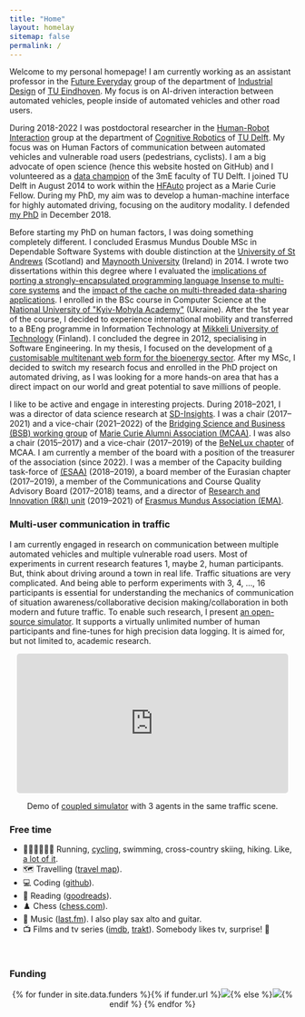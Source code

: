 ```yaml
---
title: "Home"
layout: homelay
sitemap: false
permalink: /
---
```


<style>
code {padding: 6px 8px; font-size: 90%;}
</style>

Welcome to my personal homepage! I am currently working as an assistant professor in the [Future Everyday](https://www.tue.nl/en/research/research-groups/future-everyday) group of the department of [Industrial Design](https://www.tue.nl/en/our-university/departments/industrial-design/) of [TU Eindhoven](https://www.tue.nl). My focus is on AI-driven interaction between automated vehicles, people inside of automated vehicles and other road users.

During 2018-2022 I was postdoctoral researcher in the [Human-Robot Interaction](https://www.tudelft.nl/3me/over/afdelingen/cognitive-robotics-cor/research) group at the department of [Cognitive Robotics](https://www.tudelft.nl/3me/over/afdelingen/cognitive-robotics-cor) of [TU Delft](https://www.tudelft.nl). My focus was on Human Factors of communication between automated vehicles and vulnerable road users (pedestrians, cyclists). I am a big advocate of open science (hence this website hosted on GitHub) and I volunteered as a [data champion](https://openworking.wordpress.com/2019/08/19/switch-gear-drive-the-uptake-of-open-science-within-your-research-team) of the 3mE faculty of TU Delft. I joined TU Delft in August 2014 to work within the [HFAuto](http://hf-auto.eu) project as a Marie Curie Fellow. During my PhD, my aim was to develop a human-machine interface for highly automated driving, focusing on the auditory modality. I defended [my PhD](/_publications/bazilinskyy2018auditoryinterface.pdf) in December 2018.

Before starting my PhD on human factors, I was doing something completely different. I concluded Erasmus Mundus Double MSc in Dependable Software Systems with double distinction at the [University of St Andrews](https://www.st-andrews.ac.uk) (Scotland) and [Maynooth University](https://www.maynoothuniversity.ie) (Ireland) in 2014. I wrote two dissertations within this degree where I evaluated the [implications of porting a strongly-encapsulated programming language Insense to multi-core systems](/_publications/bazilinskyy2013multi.pdf) and the [impact of the cache on multi-threaded data-sharing applications](/_publications/bazilinskyy2014impact.pdf). I enrolled in the BSc course in Computer Science at the [National University of "Kyiv-Mohyla Academy"](https://www.ukma.edu.ua/eng/) (Ukraine). After the 1st year of the course, I decided to experience international mobility and transferred to a BEng programme in Information Technology at [Mikkeli University of Technology](https://www.xamk.fi) (Finland). I concluded the degree in 2012, specialising in Software Engineering. In my thesis, I focused on the development of [a customisable multitenant web form for the bioenergy sector](/_publications/bazilinskyy2012customisable.pdf). After my MSc, I decided to switch my research focus and enrolled in the PhD project on automated driving, as I was looking for a more hands-on area that has a direct impact on our world and great potential to save millions of people.

I like to be active and engage in interesting projects. During 2018–2021, I was a director of data science research at [SD-Insights](https://sd-insights.eu). I was a chair (2017–2021) and a vice-chair (2021–2022) of the [Bridging Science and Business (BSB) working group](https://www.mariecuriealumni.eu/groups/bridging-science-and-business) of [Marie Curie Alumni Association (MCAA)](https://www.mariecuriealumni.eu). I was also a chair (2015–2017) and a vice-chair (2017–2019) of the [BeNeLux chapter](https://www.mariecuriealumni.eu/groups/benelux-chapter) of MCAA. I am currently a member of the board with a position of the treasurer of the association (since 2022). I was a member of the Capacity building task-force of [(ESAA)](https://www.esaa-eu.org) (2018–2019), a board member of the Eurasian chapter (2017–2019), a member of the Communications and Course Quality Advisory Board (2017–2018) teams, and a director of [Research and Innovation (R&I) unit](https://www.em-a.eu/unit-riu) (2019–2021) of [Erasmus Mundus Association (EMA)](https://www.em-a.eu).

### Multi-user communication in traffic
I am currently engaged in research on communication between multiple automated vehicles and multiple vulnerable road users. Most of experiments in current research features 1, maybe 2, human participants. But, think about driving around a town in real life. Traffic situations are very complicated. And being able to perform experiments with 3, 4, ..., 16 participants is essential for understanding the mechanics of communication of situation awareness/collaborative decision making/collaboration in both modern and future traffic. To enable such research, I present [an open-source simulator](https://github.com/bazilinskyy/coupled-sim). It supports a virtually unlimited number of human participants and fine-tunes for high precision data logging. It is aimed for, but not limited to, academic research.

<div class="row" style="text-align:center">
  <iframe style="display:inline-block; border-radius: 5px; border:0px solid #FFF; width: 95%; height: 246px" src="https://www.youtube.com/embed/W2VWLYnTYrM?playlist=W2VWLYnTYrM&loop=1&autoplay=1&mute=1" frameborder="0" allowfullscreen></iframe>

  Demo of [coupled simulator](https://github.com/bazilinskyy/coupled-sim) with 3 agents in the same traffic scene.
</div>

### Free time
* 🏃‍♂🚴‍♂️🏊‍♂️ Running, [cycling](https://www.wielervrienden.nl/profiel/pavlo-7126007), swimming, cross-country skiing, hiking. Like, [a lot of it](https://www.strava.com/athletes/bazilinskyy).
* 🗺️ Travelling ([travel map](https://beeneverywhere.net/user/bazilinskyy)).
* 💻 Coding ([github](https://github.com/bazilinskyy)).
* 📖 Reading ([goodreads](https://www.goodreads.com/user/show/5571310-pavlo-bazilinskyy)).
* ♟️ Chess ([chess.com](https://www.chess.com/member/bazilinskyy)).
* 🎸 Music ([last.fm](https://www.last.fm/user/Hollgam)). I also play sax alto and guitar.
* 📺 Films and tv series ([imdb](https://www.imdb.com/user/ur16534776), [trakt](https://trakt.tv/users/bazilinskyy)). Somebody likes tv, surprise! 😬

<br/>

<div class="well-md">
  <h3>Funding</h3>
  <div style='display:block; text-align:center; margin-left:auto; margin-right:auto;'>
   {% for funder in site.data.funders %}{% if funder.url %}<a href="{{funder.url}}" target="_blank"><img src='/images/logos/{{ funder.image }}' style='max-height: 70px; max-width: 170px;'/></a>{% else %}<img src='/images/logos/{{ funder.image }}' class='mycenter' style='max-height: 70px; max-width: 170px;'/>{% endif %}   {% endfor %}
  </div>
</div>
